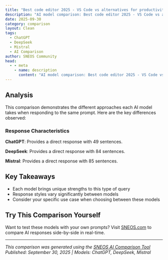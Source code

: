 ```yaml
---
title: "Best code editor 2025 - VS Code vs alternatives for productivity"
description: "AI model comparison: Best code editor 2025 - VS Code vs alternatives for productivity..."
date: 2025-09-30
category: comparison
layout: Clean
tags:
  - ChatGPT
  - DeepSeek
  - Mistral
  - AI Comparison
author: SNEOS Community
head:
  - - meta
    - name: description
      content: "AI model comparison: Best code editor 2025 - VS Code vs alternatives for productivity..."
---
```


<ChatComparison
  title="Best code editor 2025 - VS Code vs alternatives for productivity"
  prompt="Best code editor 2025 - VS Code vs alternatives for productivity"
  :responses='{"ChatGPT": "As of 2025, **Visual Studio Code (VS Code)** remains one of the most popular and versatile code editors, but there are several compelling alternatives depending on your specific productivity needs, workflow, and preferences. Here\u2019s a comparison of VS Code versus notable alternatives to help you decide the best code editor for productivity in 2025:\n\n---\n\n### 1. Visual Studio Code (VS Code)\n\n**Pros:**\n- **Highly extensible:** Thousands of extensions available for languages, debuggers, linters, themes, and utilities.\n- **Active development:** Microsoft continuously updates VS Code with performance improvements and new features.\n- **Integrated terminal \u0026 Git support:** Built-in terminal and Git tools streamline common workflows.\n- **Cross-platform:** Runs on Windows, macOS, and Linux.\n- **Remote Development:** Supports remote SSH, containers, and WSL for flexible environments.\n- **IntelliSense \u0026 AI integrations:** Enhanced autocomplete, and AI features like GitHub Copilot integration aid in faster coding.\n- **Robust debugging tools:** Supports multiple languages out of the box with customizable launch configurations.\n\n**Cons:**\n- Can be heavy with many extensions installed.\n- Requires some configuration to optimize for certain languages.\n- Electron-based, so it can use significant memory.\n\n---\n\n### 2. JetBrains Fleet\n\n**Pros:**\n- Created by JetBrains, known for IntelliJ IDEA and other IDEs with powerful code understanding.\n- Lightweight editor combined with smart IDE features.\n- Supports collaborative coding out of the box.\n- Strong code analysis and refactoring tools.\n- Built-in terminal, version control, and plugin system.\n\n**Cons:**\n- Newer product, less mature ecosystem compared to VS Code.\n- Subscription-based model might not appeal to everyone.\n- Smaller plugin selection currently.\n\n---\n\n### 3. Sublime Text\n\n**Pros:**\n- Extremely fast and lightweight.\n- Distraction-free UI with focus mode.\n- Powerful multi-caret editing for faster code changes.\n- Package Control offers many plugins.\n- Cross-platform.\n\n**Cons:**\n- Not free (paid license required).\n- Lacks some integrated features such as debugger or Git UI out of the box.\n- Less frequent updates.\n\n---\n\n### 4. Neovim (or Vim)\n\n**Pros:**\n- Highly customizable via scripts and plugins.\n- Extremely fast and lightweight.\n- Works fully in terminal, great for remote development.\n- Modal editing can speed up coding once mastered.\n- Growing ecosystem with plugins for LSP (Language Server Protocol) support, debugging, and Git integration.\n\n**Cons:**\n- Steep learning curve if coming from GUI-based editors.\n- Requires initial setup for modern IDE-like features.\n- Better suited for those who want a highly personalized workflow.\n\n---\n\n### 5. Atom (Note: As of recent updates, Atom is no longer actively maintained by GitHub, so is less recommended.)\n\n---\n\n### Summary Recommendations for 2025:\n\n| Editor | Best For | Productivity Highlights |\n|-----------------|------------------------------------|----------------------------------------------|\n| **VS Code** | Most developers \u0026 general purpose | Strong ecosystem, rich extensions, AI tools |\n| **JetBrains Fleet** | IDE-like experience in lightweight form | Code intelligence, collaboration |\n| **Sublime Text**| Fast editing for experienced users | Speed, multi-caret editing |\n| **Neovim** | Terminal-focused users \u0026 power users| Extreme customization and efficiency |\n\n---\n\n### Productivity Tips for Any Editor:\n\n- Customize keybindings and snippets to speed up repetitive tasks.\n- Use integrated Git and debugging tools to reduce context switching.\n- Leverage AI tools (like GitHub Copilot or Tabnine) where available.\n- Utilize project and workspace management features.\n- Maintain a minimal but essential plugin setup to keep performance optimal.\n\n---\n\n### Final Thought:\n\n**VS Code** remains the best all-rounder for most users in 2025 due to its balance between power, extensibility, ease of use, and vast community support. However, if you want something lighter, faster, or more tailored (and are willing to invest some learning time), alternatives like JetBrains Fleet or Neovim may boost your productivity even further.\n\n---\n\nIf you\u2019d like a tailor-made recommendation based on your programming language, platform, or workflow, feel free to provide more details!", "DeepSeek": "Of course. This is a fantastic question, as the \u0022best\u0022 code editor is highly personal and depends on your workflow, tech stack, and preferences. Let\u0027s break down the landscape for 2025, focusing on productivity.\n\n### The TL;DR for 2025\n\n* **VS Code is the Uncontested All-Rounder.** For the vast majority of developers, **Visual Studio Code remains the default recommendation**. Its ecosystem, performance, and feature set make it the most productive choice out-of-the-box for web development, scripting, and many other tasks.\n* **JetBrains IDEs are the Depth Specialists.** If you live and breathe a single language or framework (especially Java, Kotlin, C#, Python, or PHP), a **JetBrains IDE (like IntelliJ IDEA, PyCharm, WebStorm) will likely make you more productive** due to its deeper, language-specific intelligence.\n* **Neovim is for the Power User Purists.** If you value speed, keyboard-centric workflow, and terminal-native development above all else, investing in **Neovim** offers an unparalleled, highly personalized productivity boost.\n* **The \u0022New Guard\u0022 (Zed, Cursor) are Exciting Challengers.** Newer editors like **Zed** (performance) and **Cursor** (AI-native) are pushing boundaries and are worth watching or trying for specific use cases.\n\n---\n\n### Detailed Breakdown: VS Code vs. The Alternatives\n\nHere\u2019s a head-to-head comparison focused on productivity.\n\n#### 1. Visual Studio Code (VS Code)\n**The Jack-of-All-Trades, Master of Many**\n\n**Productivity Strengths:**\n* **Unbeatable Ecosystem:** The VS Code marketplace is the largest of any editor. Whatever tool, linter, theme, or snippet you need, it\u0027s there. This massively accelerates setup time.\n* **Integrated Terminal \u0026 Debugger:** Having a full terminal and a powerful debugger built-in eliminates context switching.\n* **Excellent Git Integration:** Source control is seamless with inline diffs, staging, and branching visualizations.\n* **Settings Sync:** Your entire setup (extensions, settings, keybindings) syncs across machines instantly.\n* **Copilot is First-Class Citizen:** GitHub Copilot integration is flawless and deeply embedded.\n\n**Productivity Weaknesses:**\n* **\u0022Extension Fatigue\u0022:** A powerful setup requires managing many extensions, which can sometimes conflict or slow down the editor.\n* **Can Feel Bloated:** For very simple edits, it\u0027s heavier than a pure text editor like Vim or Sublime Text.\n* **Memory Usage:** With many large projects and extensions open, it can become a memory hog compared to its lighter competitors.\n\n**Best for:** **Web Developers, JavaScript/TypeScript developers, DevOps engineers, and anyone who works with multiple languages.** It\u0027s the safest and most productive bet for most.\n\n---\n\n#### 2. JetBrains Family (IntelliJ IDEA, PyCharm, WebStorm, etc.)\n**The Intelligent Specialist**\n\n**Productivity Strengths:**\n* **Deep Code Understanding:** JetBrains IDEs have an incredibly powerful \u0022resolver\u0022 that understands your code\u0027s context and dependencies far better than any extension in VS Code. This leads to more accurate refactoring, autocompletion, and error highlighting.\n* **Powerful, Integrated Tools:** Features like the database client, HTTP client, and profilers are built-in and work seamlessly with your code.\n* **\u0022Search Everywhere\u0022 (Double Shift):** An incredibly fast and powerful way to find any class, file, tool, or action.\n* **Superior Refactoring:** Renaming, extracting methods, and changing signatures are safer and more reliable.\n\n**Productivity Weaknesses:**\n* **Resource Intensive:** Generally the heaviest option on this list in terms of RAM and CPU.\n* **Slower Startup Time:** Not ideal for quick edits.\n* **Cost:** While many have free community editions, the full-featured professional versions require a paid subscription.\n* **Less Flexible:** The \u0022JetBrains Way\u0022 is often the only way. Customization is more limited than VS Code or Vim.\n\n**Best for:** **Java/Kotlin (IntelliJ), Python (PyCharm), PHP (PhpStorm), and C# (Rider) developers** who work on large, complex projects and value deep code intelligence over lightweight flexibility.\n\n---\n\n#### 3. Neovim (and Vim)\n**The Terminal Powerhouse**\n\n**Productivity Strengths:**\n* **Unmatched Speed:** Once mastered, you never need to touch the mouse. Editing, navigating, and manipulating text becomes incredibly fast.\n* **Fully Terminal-Based:** Deeply integrated into the CLI workflow. Perfect for remote development on servers.\n* **Infinitely Configurable:** Your editor becomes a perfect extension of your will. You can build your own IDE from scratch with Lua.\n* **Extremely Lightweight:** Instant startup and minimal resource usage, even with large files.\n* **Modern Plugins (LSP, Treesitter):** With the Language Server Protocol and Treesitter, Neovim now offers IDE-like features (autocomplete, go-to-definition) that rival VS Code.\n\n**Productivity Weaknesses:**\n* **Steep Learning Curve:** The initial investment is significant. You will be less productive for weeks or months.\n* **Configuration Overhead:** Building a productive setup requires substantial time and effort.\n* **Debugging \u0026 GUI Tools:** While possible, setting up a visual debugger or other GUI-centric tools is more complex.\n\n**Best for:** **System administrators, backend developers, and any power user who lives in the terminal** and is willing to invest the time to build their ultimate editing environment.\n\n---\n\n#### 4. The Challengers: Zed \u0026 Cursor\n\n**Zed**\nA new, high-performance editor from the creators of Atom.\n* **Productivity Hook:** **Raw Speed and Collaboration.** It\u0027s built in Rust and is incredibly fast out of the box. Its built-in, low-latency collaboration features (like multi-player editing) are a game-changer for pair programming.\n* **2025 Outlook:** A fantastic choice if you prioritize performance above all else and work in a collaborative team. The ecosystem is still young.\n\n**Cursor**\nAn AI-native editor built on a fork of VS Code.\n* **Productivity Hook:** **AI as the Core Interface.** It integrates AI (like GPT-4) directly into the editing workflow. You can use natural language to edit code, generate files from scratch, and ask complex questions about your codebase.\n* **2025 Outlook:** If your workflow heavily involves AI-assisted coding, Cursor can be a massive productivity booster. It\u0027s essentially \u0022VS Code with the AI dial turned to 11.\u0022\n\n---\n\n### Head-to-Head Productivity Scorecard\n\n| Feature | VS Code | JetBrains | Neovim | Zed |\n| :--- | :--- | :--- | :--- | :--- |\n| **Setup Time** | \u2B50\u2B50\u2B50\u2B50\u2B50 (Fast) | \u2B50\u2B50\u2B50 (Medium) | \u2B50\u2B50 (Slow) | \u2B50\u2B50\u2B50\u2B50 (Fast) |\n| **Out-of-the-Box Features** | \u2B50\u2B50\u2B50\u2B50\u2B50 (Excellent) | \u2B50\u2B50\u2B50\u2B50\u2B50 (Superb) | \u2B50 (Minimal) | \u2B50\u2B50\u2B50 (Good) |\n| **Customization** | \u2B50\u2B50\u2B50\u2B50\u2B50 (Endless) | \u2B50\u2B50\u2B50 (Good) | \u2B50\u2B50\u2B50\u2B50\u2B50 (Infinite) | \u2B50\u2B50 (Limited) |\n| **Raw Editing Speed** | \u2B50\u2B50\u2B50 (Good) | \u2B50\u2B50\u2B50 (Good) | \u2B50\u2B50\u2B50\u2B50\u2B50 (Elite) | \u2B50\u2B50\u2B50\u2B50\u2B50 (Elite) |\n| **Code Intelligence** | \u2B50\u2B50\u2B50\u2B50 (Very Good) | \u2B50\u2B50\u2B50\u2B50\u2B50 (Elite) | \u2B50\u2B50\u2B50\u2B50 (Very Good) | \u2B50\u2B50\u2B50 (Good) |\n| **Ecosystem \u0026 Plugins** | \u2B50\u2B50\u2B50\u2B50\u2B50 (Largest) | \u2B50\u2B50\u2B50\u2B50 (Large) | \u2B50\u2B50\u2B50\u2B50 (Large) | \u2B50 (Nascent) |\n| **Resource Usage** | \u2B50\u2B50\u2B50 (Medium) | \u2B50\u2B50 (Heavy) | \u2B50\u2B50\u2B50\u2B50\u2B50 (Light) | \u2B50\u2B50\u2B50\u2B50\u2B50 (Light) |\n\n### Final Recommendation for 2025\n\n1. **Start with VS Code.** It\u0027s the benchmark. You will be productive immediately, and its ecosystem ensures support for almost any technology. For 80% of developers, this is the most pragmatic and productive choice.\n\n2. **Consider a JetBrains IDE if:** You are a professional working primarily in a single, well-supported language (Java, Python, C#) on a large codebase. The deeper intelligence will save you from bugs and time spent on complex refactors.\n\n3. **Invest in Neovim if:** You are a terminal-centric developer, value speed and customization above all else, and see editor configuration as a worthwhile long-term investment. The payoff is immense but requires patience.\n\n4. **Try Zed if:** You work heavily in a team and collaboration is a bottleneck, or you are simply frustrated with the performance of other editors.\n\n5. **Experiment with Cursor if:** You are all-in on AI-assisted programming and want to see the state of the art.\n\n**The bottom line:** There has never been a better time to be a developer in terms of tooling. You can\u0027t go wrong, but you can certainly find the tool that makes *you* the most productive.", "Mistral": "As of 2025, the landscape of code editors continues to evolve, with Visual Studio Code (VS Code) remaining a dominant player due to its extensive feature set, robust community support, and wide range of extensions. However, several alternatives have also made significant strides in terms of productivity and user experience. Here\u2019s a comparison of VS Code and some of its top alternatives:\n\n### Visual Studio Code (VS Code)\n**Pros:**\n1. **Extensibility:** VS Code\u0027s marketplace offers thousands of extensions, allowing developers to customize their environment to suit their needs.\n2. **Integrated Terminal:** Built-in terminal support makes it easy to run commands without leaving the editor.\n3. **Git Integration:** Excellent Git support, including a visual interface for managing branches, commits, and merges.\n4. **IntelliSense:** Advanced code completion and refactoring tools.\n5. **Cross-Platform:** Available on Windows, macOS, and Linux.\n6. **Community and Support:** Large community and extensive documentation.\n\n**Cons:**\n1. **Resource Intensive:** Can be heavy on system resources, especially with many extensions installed.\n2. **Complexity:** The sheer number of features and extensions can be overwhelming for new users.\n\n### JetBrains IntelliJ IDEA\n**Pros:**\n1. **Advanced Refactoring:** Superior refactoring tools and code analysis.\n2. **Language Support:** Excellent support for Java and other JVM languages, as well as strong support for web development.\n3. **Integrated Tools:** Built-in support for version control, build tools, and databases.\n4. **User Interface:** Highly customizable and intuitive UI.\n5. **Community Edition:** Free version available with many features.\n\n**Cons:**\n1. **Cost:** The Ultimate Edition is paid, which can be a barrier for some users.\n2. **Performance:** Can be resource-intensive, especially with large projects.\n\n### Sublime Text\n**Pros:**\n1. **Speed:** Known for its speed and responsiveness.\n2. **Customizability:** Highly customizable with a wide range of plugins.\n3. **Multi-Caret Editing:** Advanced multi-caret editing capabilities.\n4. **Cross-Platform:** Available on Windows, macOS, and Linux.\n\n**Cons:**\n1. **Cost:** Paid software, though a free trial is available.\n2. **Limited Built-In Features:** Requires more manual setup and plugins for advanced functionality.\n\n### Atom\n**Pros:**\n1. **Open Source:** Free and open-source, with a strong community.\n2. **Customizability:** Highly customizable with a wide range of packages.\n3. **Git Integration:** Built-in Git and GitHub integration.\n4. **Cross-Platform:** Available on Windows, macOS, and Linux.\n\n**Cons:**\n1. **Performance:** Can be slower and more resource-intensive compared to VS Code.\n2. **Development Pace:** Slower development pace compared to VS Code.\n\n### PyCharm\n**Pros:**\n1. **Python Focus:** Tailored for Python development with excellent support for frameworks like Django and Flask.\n2. **Integrated Tools:** Built-in support for version control, databases, and scientific tools.\n3. **Refactoring:** Advanced refactoring and code analysis tools.\n4. **Community Edition:** Free version available with many features.\n\n**Cons:**\n1. **Cost:** The Professional Edition is paid.\n2. **Performance:** Can be resource-intensive, especially with large projects.\n\n### Nova\n**Pros:**\n1. **Modern Design:** Sleek and modern UI.\n2. **Performance:** Optimized for speed and responsiveness.\n3. **Extensions:** Growing ecosystem of extensions.\n4. **Cross-Platform:** Available on macOS and Windows.\n\n**Cons:**\n1. **Newer:** Still maturing, with a smaller community and fewer extensions compared to VS Code.\n2. **Cost:** Paid software, though a free trial is available.\n\n### Conclusion\nThe best code editor for productivity in 2025 largely depends on your specific needs and preferences. VS Code remains a strong contender due to its extensibility and community support. However, if you are working with specific languages or frameworks, alternatives like IntelliJ IDEA for Java or PyCharm for Python might offer more tailored features. Sublime Text and Atom are great for those who prioritize speed and customizability, while Nova offers a modern and sleek alternative.\n\nUltimately, the best approach is to try out a few editors and see which one aligns best with your workflow and project requirements."}' 
  published-date="22:46"
/>

## Analysis

This comparison demonstrates the different approaches each AI model takes when responding to the same prompt. Here are the key differences observed:

### Response Characteristics

**ChatGPT**: Provides a direct response with 49 sentences. 

**DeepSeek**: Provides a direct response with 84 sentences. 

**Mistral**: Provides a direct response with 85 sentences. 

## Key Takeaways

- Each model brings unique strengths to this type of query
- Response styles vary significantly between models
- Consider your specific use case when choosing between these models

## Try This Comparison Yourself

Want to test these models with your own prompts? Visit [SNEOS.com](https://sneos.com) to compare AI responses side-by-side in real-time.

---

*This comparison was generated using the [SNEOS AI Comparison Tool](https://sneos.com)*
*Published: September 30, 2025 | Models: ChatGPT, DeepSeek, Mistral*
